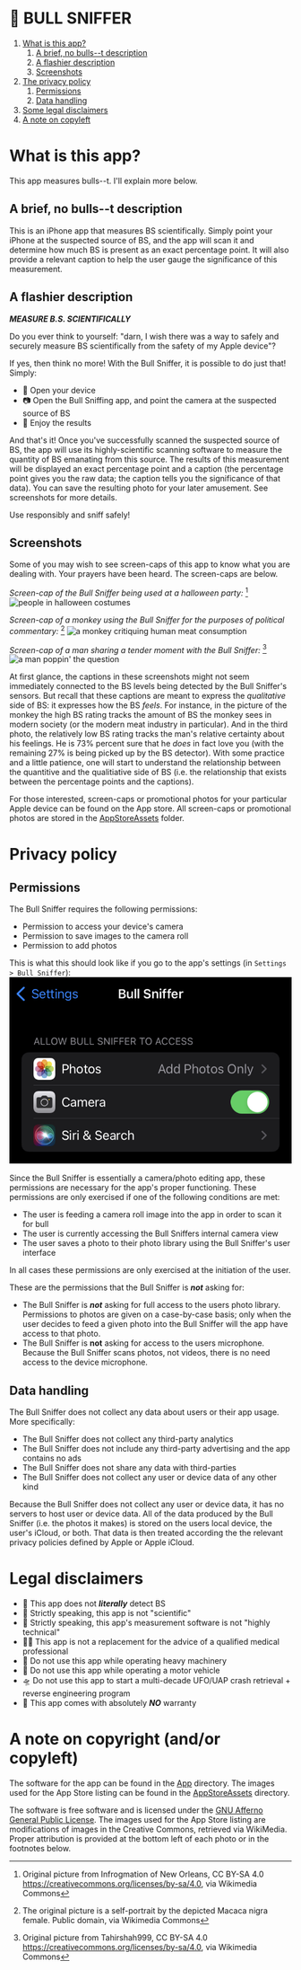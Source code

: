 # 💩 BULL SNIFFER

1. [What is this app?](#what)
   1. [A brief, no bulls--t description](#breif)
   2. [A flashier description](#flasier)
   3. [Screenshots](#screenshots)
3. [The privacy policy](#privacy)
   1. [Permissions](#permissions)
   2. [Data handling](#data)
4. [Some legal disclaimers](#privacy)
5. [A note on copyleft](#copyleft)

# <a name="what">What is this app?</a>
This app measures bulls--t. I'll explain more below.

## <a name="breif">A brief, no bulls--t description</a>
This is an iPhone app that measures BS scientifically. Simply point your iPhone at the suspected source of BS, and the app will scan it and determine how much BS is present as an exact percentage point. It will also provide a relevant caption to help the user gauge the significance of this measurement.

## <a name="flasier">A flashier description</a>
***MEASURE B.S. SCIENTIFICALLY***

Do you ever think to yourself: "darn, I wish there was a way to safely and securely measure BS scientifically from the safety of my Apple device"?

If yes, then think no more! With the Bull Sniffer, it is possible to do just that! Simply:
* 📲 Open your device
* 📷 Open the Bull Sniffing app, and point the camera at the suspected source of BS
* 🔬 Enjoy the results

And that's it! Once you've successfully scanned the suspected source of BS, the app will use its highly-scientific scanning software to measure the quantity of BS emanating from this source. The results of this measurement will be displayed an exact percentage point and a caption (the percentage point gives you the raw data; the caption tells you the significance of that data). You can save the resulting photo for your later amusement. See screenshots for more details.

Use responsibly and sniff safely!

## <a name="screenshots">Screenshots</a>
Some of you may wish to see screen-caps of this app to know what you are dealing with. Your prayers have been heard. The screen-caps are below.

*Screen-cap of the Bull Sniffer being used at a halloween party:* [^1]
![people in halloween costumes](./AppStoreAssets/screencaps_for_README/01_woot_woot.png)

*Screen-cap of a monkey using the Bull Sniffer for the purposes of political commentary:* [^2]
![a monkey critiquing human meat consumption](./AppStoreAssets/screencaps_for_README/02_smiling_landscape.png)

*Screen-cap of a man sharing a tender moment with the Bull Sniffer:* [^3]
![a man poppin' the question](./AppStoreAssets/screencaps_for_README/03_love_landscape.png)

At first glance, the captions in these screenshots might not seem immediately connected to the BS levels being detected by the Bull Sniffer's sensors. But recall that these captions are meant to express the *qualitative* side of BS: it expresses how the BS *feels*. For instance, in the picture of the monkey the high BS rating tracks the amount of BS the monkey sees in modern society (or the modern meat industry in particular). And in the third photo, the relatively low BS rating tracks the man's relative certainty about his feelings. He is 73% percent sure that he *does* in fact love you (with the remaining 27% is being picked up by the BS detector). With some practice and a little patience, one will start to understand the relationship between the quantitive and the qualitiative side of BS (i.e. the relationship that exists between the percentage points and the captions).

For those interested, screen-caps or promotional photos for your particular Apple device can be found on the App store. All screen-caps or promotional photos are stored in the [AppStoreAssets](./AppStoreAssets/) folder.

# <a name="privacy">Privacy policy</a>

## <a name="permissions">Permissions</a>
The Bull Sniffer requires the following permissions:
* Permission to access your device's camera
* Permission to save images to the camera roll
* Permission to add photos

This is what this should look like if you go to the app's settings (in `Settings > Bull Sniffer`):
![screenshot of app permissions](./AppStoreAssets/screencaps_for_README/permissions.jpg)

Since the Bull Sniffer is essentially a camera/photo editing app, these permissions are necessary for the app's proper functioning. These permissions are only exercised if one of the following conditions are met:
* The user is feeding a camera roll image into the app in order to scan it for bull
* The user is currently accessing the Bull Sniffers internal camera view
* The user saves a photo to their photo library using the Bull Sniffer's user interface

In all cases these permissions are only exercised at the initiation of the user.

These are the permissions that the Bull Sniffer is ***not*** asking for:
* The Bull Sniffer is ***not*** asking for full access to the users photo library. Permissions to photos are given on a case-by-case basis; only when the user decides to feed a given photo into the Bull Sniffer will the app have access to that photo.
* The Bull Sniffer is **not** asking for access to the users microphone. Because the Bull Sniffer scans photos, not videos, there is no need access to the device microphone.

## <a name="data">Data handling</a>
The Bull Sniffer does not collect any data about users or their app usage. More specifically:
* The Bull Sniffer does not collect any third-party analytics
* The Bull Sniffer does not include any third-party advertising and the app contains no ads
* The Bull Sniffer does not share any data with third-parties
* The Bull Sniffer does not collect any user or device data of any other kind

Because the Bull Sniffer does not collect any user or device data, it has no servers to host user or device data. All of the data produced by the Bull Sniffer (i.e. the photos it makes) is stored on the users local device, the user's iCloud, or both. That data is then treated according the the relevant privacy policies defined by Apple or Apple iCloud.

# <a name="disclaimer">Legal disclaimers</a>
* 💩 This app does not ***literally*** detect BS
* 🧪 Strictly speaking, this app is not "scientific"
* 🧬 Strictly speaking, this app's measurement software is not "highly technical"
* 👩‍⚕️ This app is not a replacement for the advice of a qualified medical professional
* 🎰 Do not use this app while operating heavy machinery
* 🚗 Do not use this app while operating a motor vehicle
* 🛸 Do not use this app to start a multi-decade UFO/UAP crash retrieval + reverse engineering program
* 📜 This app comes with absolutely ***NO*** warranty

# <a name="copyleft">A note on copyright (and/or copyleft)</a>
The software for the app can be found in the [App](./App/) directory. The images used for the App Store listing can be found in the [AppStoreAssets](./AppStoreAssets/) directory.

The software is free software and is licensed under the [GNU Afferno General Public License](./LICENSE.txt). The images used for the App Store listing are modifications of images in the Creative Commons, retrieved via WikiMedia. Proper attribution is provided at the bottom left of each photo or in the footnotes below.

[^1]: Original picture from Infrogmation of New Orleans, CC BY-SA 4.0 <https://creativecommons.org/licenses/by-sa/4.0>, via Wikimedia Commons
[^2]: The original picture is a self-portrait by the depicted Macaca nigra female. Public domain, via Wikimedia Commons
[^3]: Original picture from Tahirshah999, CC BY-SA 4.0 <https://creativecommons.org/licenses/by-sa/4.0>, via Wikimedia Commons
